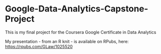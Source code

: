 # Google-Data-Analytics-Capstone-Project
This is my final project for the Coursera Google Certificate in Data Analytics

My presentation - from an R knit -  is available on RPubs, here: https://rpubs.com/GLaw/1025520
